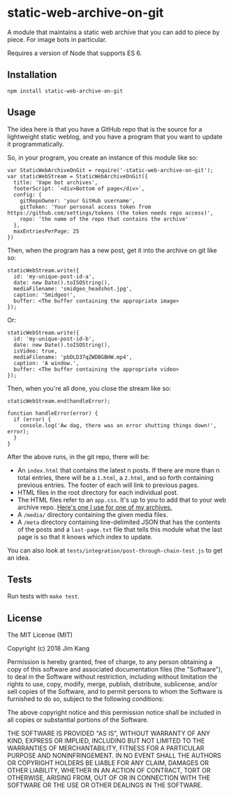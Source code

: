 static-web-archive-on-git
==================

A module that maintains a static web archive that you can add to piece by piece. For image bots in particular.

Requires a version of Node that supports ES 6.

Installation
------------

    npm install static-web-archive-on-git

Usage
-----

The idea here is that you have a GitHub repo that is the source for a lightweight static weblog, and you have a program that you want to update it programmatically.

So, in your program, you create an instance of this module like so:

    var StaticWebArchiveOnGit = require('-static-web-archive-on-git');
    var staticWebStream = StaticWebArchiveOnGit({
      title: 'Vape bot archives',
      footerScript: `<div>Bottom of page</div>`,
      config: {
        gitRepoOwner: 'your GitHub username',
        gitToken: 'Your personal access token from https://github.com/settings/tokens (the token needs repo access)',
        repo: 'the name of the repo that contains the archive'
      },
      maxEntriesPerPage: 25
    })

Then, when the program has a new post, get it into the archive on git like so:

    staticWebStream.write({
      id: 'my-unique-post-id-a',
      date: new Date().toISOString(),
      mediaFilename: 'smidgeo_headshot.jpg',
      caption: 'Smidgeo!',
      buffer: <The buffer containing the appropriate image>
    });

Or:

    staticWebStream.write({
      id: 'my-unique-post-id-b',
      date: new Date().toISOString(),
      isVideo: true,
      mediaFilename: 'pbDLD37qZWDBGBHW.mp4',
      caption: 'A window.',
      buffer: <The buffer containing the appropriate video>
    });

Then, when you're all done, you close the stream like so:

    staticWebStream.end(handleError);

    function handleError(error) {
      if (error) {
        console.log('Aw dag, there was an error shutting things down!', error);
      }
    }

After the above runs, in the git repo, there will be:

- An `index.html` that contains the latest n posts. If there are more than n total entries, there will be a `1.html`, a `2.html`, and so forth containing previous entries. The footer of each will link to previous pages.
- HTML files in the root directory for each individual post.
- The HTML files refer to an `app.css`. It's up to you to add that to your web archive repo. [Here's one I use for one of my archives.](https://github.com/jimkang/static-web-archive-on-git/blob/master/meta/app.css)
- A `/media/` directory containing the given media files.
- A `/meta` directory containing line-delimited JSON that has the contents of the posts and a `last-page.txt` file that tells this module what the last page is so that it knows which index to update.

You can also look at `tests/integration/post-through-chain-test.js` to get an idea.

Tests
-----

Run tests with `make test`.

License
-------

The MIT License (MIT)

Copyright (c) 2018 Jim Kang

Permission is hereby granted, free of charge, to any person obtaining a copy
of this software and associated documentation files (the "Software"), to deal
in the Software without restriction, including without limitation the rights
to use, copy, modify, merge, publish, distribute, sublicense, and/or sell
copies of the Software, and to permit persons to whom the Software is
furnished to do so, subject to the following conditions:

The above copyright notice and this permission notice shall be included in
all copies or substantial portions of the Software.

THE SOFTWARE IS PROVIDED "AS IS", WITHOUT WARRANTY OF ANY KIND, EXPRESS OR
IMPLIED, INCLUDING BUT NOT LIMITED TO THE WARRANTIES OF MERCHANTABILITY,
FITNESS FOR A PARTICULAR PURPOSE AND NONINFRINGEMENT. IN NO EVENT SHALL THE
AUTHORS OR COPYRIGHT HOLDERS BE LIABLE FOR ANY CLAIM, DAMAGES OR OTHER
LIABILITY, WHETHER IN AN ACTION OF CONTRACT, TORT OR OTHERWISE, ARISING FROM,
OUT OF OR IN CONNECTION WITH THE SOFTWARE OR THE USE OR OTHER DEALINGS IN
THE SOFTWARE.
